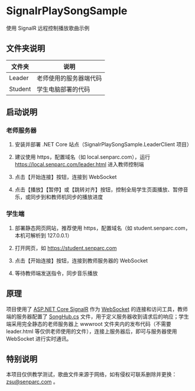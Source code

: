 # SignalrPlaySongSample
使用 SignalR 远程控制播放歌曲示例

## 文件夹说明

|  文件夹  |     说明     |
|---------|--------------|
|  Leader | 老师使用的服务器端代码 |
|  Student | 学生电脑部署的代码    |

## 启动说明

### 老师服务器

1. 安装并部署 .NET Core 站点（SignalrPlaySongSample.LeaderClient 项目）

2. 建议使用 https，配置域名（如 local.senparc.com），运行 https://local.senparc.com/leader.html 进入教师控制端

3. 点击【开始连接】按钮，连接到 WebSocket

4. 点击【播放】【暂停】或【跳转对齐】按钮，控制全局学生页面播放、暂停音乐，或同步到和教师机同步的播放进度

### 学生端

1. 部署静态网页网站，推荐使用 https，配置域名（如 student.senparc.com，本机可解析到 127.0.0.1）

2. 打开网页，如 https://student.senparc.com

3. 点击【开始连接】按钮，连接到教师服务器的 WebSocket

4. 等待教师端发送指令，同步音乐播放

## 原理

项目使用了  [ASP.NET Core SignalR](https://github.com/aspnet/AspNetCore/tree/master/src/SignalR) 作为 [WebSocket](https://developer.mozilla.org/en-US/docs/Web/API/WebSockets_API) 的连接和访问工具，教师端的服务器配置了 [SongHub.cs](https://github.com/JeffreySu/SignalrPlaySongSample/blob/224bf148e344d178f5f0537a1ad1922457dfc7ed/Leader/SignalrPlaySongSample/SignalrPlaySongSample.LeaderClient/SongHub.cs) 文件，用于定义服务器收到请求后的响应；学生端采用完全静态的老师服务器上 wwwroot 文件夹内的发布代码（不需要 leader.html 等仅供老师使用的文件），连接上服务器后，即可与服务器使用 WebSocket 进行实时通讯。

## 特别说明

本项目仅供教学测试，歌曲文件来源于网络，如有侵权可联系删除并更换： zsu@senparc.com 。
